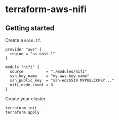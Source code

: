 # terraform-aws-nifi

## Getting started

Create a `main.tf`.

```
provider "aws" {
  region = "us-east-1"
}

module "nifi" {
  source          = "./modules/nifi"
  ssh_key_name    = "my-aws-key-name"
  ssh_public_key  = "ssh-ed25519 MYPUBLICKEY..."
  nifi_node_count = 3
}
```

Create your cluster

```
terraform init
terraform apply
```
